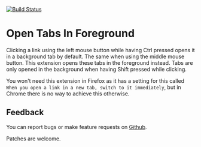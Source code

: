 [![Build Status](https://travis-ci.org/sblask/webextension-open-tabs-in-foreground.svg?branch=master)](https://travis-ci.org/sblask/webextension-open-tabs-in-foreground)

Open Tabs In Foreground
=======================

Clicking a link using the left mouse button while having Ctrl pressed opens it
in a background tab by default. The same when using the middle mouse button.
This extension opens these tabs in the foreground instead. Tabs are only opened
in the background when having Shift pressed while clicking.

You won't need this extension in Firefox as it has a setting for this called
`When you open a link in a new tab, switch to it immediately`, but in Chrome
there is no way to achieve this otherwise.

Feedback
--------

You can report bugs or make feature requests on
[Github](https://github.com/sblask/webextension-open-tabs-in-foreground).

Patches are welcome.
